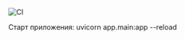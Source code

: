 ![CI](https://github.com/shelter-team/rest-backend/workflows/CI/badge.svg)

Старт приложения: uvicorn app.main:app --reload
